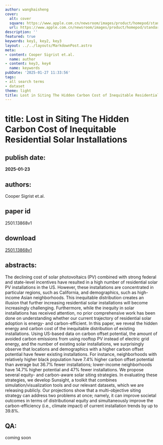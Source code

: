 ```yaml
---
author: wanghaisheng
cover:
  alt: cover
  square: https://www.apple.com.cn/newsroom/images/product/homepod/standard/Apple-HomePod-hero-230118_big.jpg.large_2x.jpg
  url: https://www.apple.com.cn/newsroom/images/product/homepod/standard/Apple-HomePod-hero-230118_big.jpg.large_2x.jpg
description: ''
featured: true
keywords: key1, key2, key3
layout: ../../layouts/MarkdownPost.astro
meta:
- content: Cooper Sigrist et.al.
  name: author
- content: key3, key4
  name: keywords
pubDate: '2025-01-27 11:33:56'
tags:
- all search terms
- dataset
theme: light
title: Lost in Siting The Hidden Carbon Cost of Inequitable Residential Solar Installations
---
```


# title: Lost in Siting The Hidden Carbon Cost of Inequitable Residential Solar Installations 
## publish date: 
**2025-01-23** 
## authors: 
  Cooper Sigrist et.al. 
## paper id
2501.13868v1
## download
[2501.13868v1](http://arxiv.org/abs/2501.13868v1)
## abstracts:
The declining cost of solar photovoltaics (PV) combined with strong federal and state-level incentives have resulted in a high number of residential solar PV installations in the US. However, these installations are concentrated in particular regions, such as California, and demographics, such as high-income Asian neighborhoods. This inequitable distribution creates an illusion that further increasing residential solar installations will become increasingly challenging. Furthermore, while the inequity in solar installations has received attention, no prior comprehensive work has been done on understanding whether our current trajectory of residential solar adoption is energy- and carbon-efficient. In this paper, we reveal the hidden energy and carbon cost of the inequitable distribution of existing installations. Using US-based data on carbon offset potential, the amount of avoided carbon emissions from using rooftop PV instead of electric grid energy, and the number of existing solar installations, we surprisingly observe that locations and demographics with a higher carbon offset potential have fewer existing installations. For instance, neighborhoods with relatively higher black population have 7.4% higher carbon offset potential than average but 36.7% fewer installations; lower-income neighborhoods have 14.7% higher potential and 47% fewer installations. We propose several equity- and carbon-aware solar siting strategies. In evaluating these strategies, we develop Sunsight, a toolkit that combines simulation/visualization tools and our relevant datasets, which we are releasing publicly. Our projections show that a multi-objective siting strategy can address two problems at once; namely, it can improve societal outcomes in terms of distributional equity and simultaneously improve the carbon-efficiency (i.e., climate impact) of current installation trends by up to 39.8%.
## QA:
coming soon
